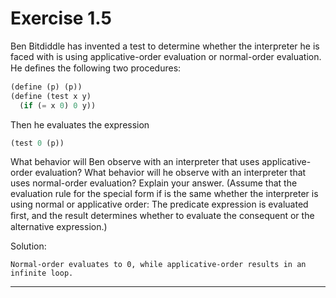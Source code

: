 # Exercise 1.5

Ben Bitdiddle has invented a test to determine whether the interpreter he is faced with is using applicative-order evaluation or normal-order evaluation. He deﬁnes the following two procedures:

```scheme
(define (p) (p))
(define (test x y)
  (if (= x 0) 0 y))
```

Then he evaluates the expression

```scheme
(test 0 (p))
```

What behavior will Ben observe with an interpreter that uses applicative-order evaluation? What behavior will he observe with an interpreter that uses normal-order evaluation? Explain your answer. (Assume that the  evaluation rule for the special form if is the same whether the interpreter is using normal or applicative order: The predicate expression is evaluated ﬁrst, and the result determines whether to evaluate the consequent or the alternative expression.)

Solution:

```
Normal-order evaluates to 0, while applicative-order results in an infinite loop.
```
---